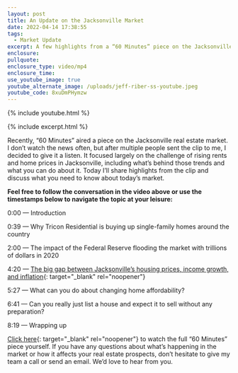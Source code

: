 ```yaml
---
layout: post
title: An Update on the Jacksonville Market
date: 2022-04-14 17:38:55
tags:
  - Market Update
excerpt: A few highlights from a “60 Minutes” piece on the Jacksonville market.
enclosure:
pullquote:
enclosure_type: video/mp4
enclosure_time:
use_youtube_image: true
youtube_alternate_image: /uploads/jeff-riber-ss-youtube.jpeg
youtube_code: 8xuDmPHymzw
---
```

{% include youtube.html %}

{% include excerpt.html %}

Recently, “60 Minutes” aired a piece on the Jacksonville real estate market. I don’t watch the news often, but after multiple people sent the clip to me, I decided to give it a listen. It focused largely on the challenge of rising rents and home prices in Jacksonville, including what’s behind those trends and what you can do about it. Today I’ll share highlights from the clip and discuss what you need to know about today’s market.

**Feel free to follow the conversation in the video above or use the timestamps below to navigate the topic at your leisure:**

0:00 — Introduction

0:39 — Why Tricon Residential is buying up single-family homes around the country

2:00 — The impact of the Federal Reserve flooding the market with trillions of dollars in 2020

4:20 — [The big gap between Jacksonville’s housing prices, income growth, and inflation](https://www.bizjournals.com/jacksonville/news/2022/04/04/data-big-gap-between-jax-housing-prices-income-g.html){: target="_blank" rel="noopener"}

5:27 — What can you do about changing home affordability?

6:41 — Can you really just list a house and expect it to sell without any preparation?

8:19 — Wrapping up

[<u>Click here</u>](https://www.cbsnews.com/video/rising-rent-prices-60-minutes-video-2022-03-20/){: target="_blank" rel="noopener"}&nbsp;to watch the full “60 Minutes” piece yourself. If you have any questions about what’s happening in the market or how it affects your real estate prospects, don’t hesitate to give my team a call or send an email. We’d love to hear from you.
